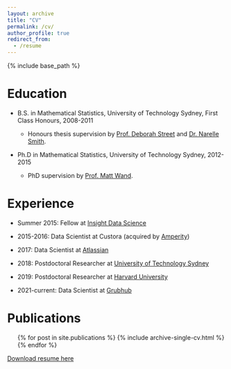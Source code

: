 ```yaml
---
layout: archive
title: "CV"
permalink: /cv/
author_profile: true
redirect_from:
  - /resume
---
```


{% include base_path %}

Education
======
* B.S. in Mathematical Statistics, University of Technology Sydney, First Class Honours, 2008-2011
  * Honours thesis supervision by [Prof. Deborah Street](https://www.uts.edu.au/staff/deborah.street)
  and [Dr. Narelle Smith](https://www.uts.edu.au/scholarship/narelle-smith-memorial-prize).

* Ph.D in Mathematical Statistics, University of Technology Sydney, 2012-2015
  * PhD supervision by [Prof. Matt Wand](https://matt-p-wand.net/).

Experience
======
* Summer 2015: Fellow at [Insight Data Science](https://blog.insightdatascience.com)

* 2015-2016: Data Scientist at Custora (acquired by [Amperity](https://amperity.com))

* 2017: Data Scientist at [Atlassian](https://www.atlassian.com/)

* 2018: Postdoctoral Researcher at [University of Technology Sydney](https://www.uts.edu.au/)

* 2019: Postdoctoral Researcher at [Harvard University](https://people.seas.harvard.edu/~samurphy/lab/overview.html)

* 2021-current: Data Scientist at [Grubhub](https://www.grubhub.com)

Publications
======
  <ul>{% for post in site.publications %}
    {% include archive-single-cv.html %}
  {% endfor %}</ul>

<!-- Talks
======
  <ul>{% for post in site.talks %}
    {% include archive-single-talk-cv.html %}
  {% endfor %}</ul>

Teaching
======
  <ul>{% for post in site.teaching %}
    {% include archive-single-cv.html %}
  {% endfor %}</ul> -->

[Download resume here](http://menictas.github.io/files/resume.pdf)
